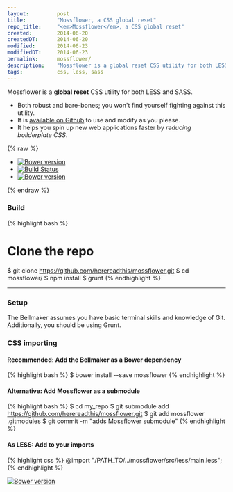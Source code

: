 ```yaml
---
layout:     	post
title:      	"Mossflower, a CSS global reset"
repo_title:     "<em>Mossflower</em>, a CSS global reset"
created:       	2014-06-20
createdDT:     	2014-06-20
modified:		2014-06-23
modifiedDT:     2014-06-23
permalink:  	mossflower/
description:	"Mossflower is a global reset CSS utility for both LESS and SASS to help you spin up new websites."
tags:       	css, less, sass
---
```


Mossflower is a **global reset** CSS utility for both LESS and SASS.

* Both robust and bare-bones; you won't find yourself fighting against this utility.
* It is [available on Github](https://github.com/herereadthis/mossflower) to use and modify as you please.
* It helps you spin up new web applications faster by *reducing boilderplate CSS*.
<!--more-->

{% raw %}
<ul id="github_badges" class="sunflash_navmenu">
	<li><a href="http://badge.fury.io/bo/mossflower">
			<img alt="Bower version" src="https://badge.fury.io/bo/mossflower.svg" />
		</a></li>
	<li><a href="http://travis-ci.org/herereadthis/mossflower">
			<img alt="Build Status" src="https://secure.travis-ci.org/herereadthis/mossflower.svg?branch=master" />
		</a></li>
	<li><a href="https://david-dm.org/herereadthis/mossflower#info=devDependencies">
			<img alt="Bower version" src="https://david-dm.org/herereadthis/mossflower/dev-status.svg" />
		</a></li>
</ul>
{% endraw %}

### Build

{% highlight bash %}
# Clone the repo
$ git clone https://github.com/herereadthis/mossflower.git
$ cd mossflower/
$ npm install
$ grunt
{% endhighlight %}

----------------------------

### Setup

The Bellmaker assumes you have basic terminal skills and knowledge of Git. Additionally, you should be using Grunt.

### CSS importing

#### Recommended: Add the Bellmaker as a Bower dependency

{% highlight bash %}
$ bower install --save mossflower
{% endhighlight %}

#### Alternative: Add Mossflower as a submodule

{% highlight bash %}
$ cd my_repo
$ git submodule add https://github.com/herereadthis/mossflower.git
$ git add mossflower .gitmodules
$ git commit -m "adds Mossflower submodule"
{% endhighlight %}

#### As LESS: Add to your imports

{% highlight css %}
@import "/PATH_TO/../mossflower/src/less/main.less";
{% endhighlight %}



[![Bower version](https://badge.fury.io/bo/mossflower.svg)](http://badge.fury.io/bo/mossflower)
